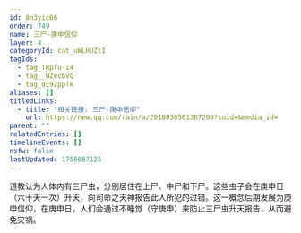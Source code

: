 ```yaml
---
id: 8n3yic66
order: 749
name: 三尸-庚申信仰
layer: 4
categoryId: cat_uWLHUZtI
tagIds:
  - tag_TRpfu-I4
  - tag__NZec6vQ
  - tag_dE92ppTk
aliases: []
titledLinks:
  - title: "相关链接: 三尸-庚申信仰"
    url: https://new.qq.com/rain/a/2018030501367200?suid=&media_id=
parent: ""
relatedEntries: []
timelineEvents: []
nsfw: false
lastUpdated: 1758087125
---
```


道教认为人体内有三尸虫，分别居住在上尸、中尸和下尸。这些虫子会在庚申日（六十天一次）升天，向司命之天神报告此人所犯的过错。这一概念后期发展为庚申信仰，在庚申日，人们会通过不睡觉（守庚申）来防止三尸虫升天报告，从而避免灾祸。